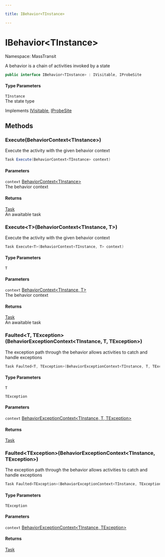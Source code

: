 ```yaml
---

title: IBehavior<TInstance>

---
```


# IBehavior\<TInstance\>

Namespace: MassTransit

A behavior is a chain of activities invoked by a state

```csharp
public interface IBehavior<TInstance> : IVisitable, IProbeSite
```

#### Type Parameters

`TInstance`<br/>
The state type

Implements [IVisitable](../masstransit/ivisitable), [IProbeSite](../masstransit/iprobesite)

## Methods

### **Execute(BehaviorContext\<TInstance\>)**

Execute the activity with the given behavior context

```csharp
Task Execute(BehaviorContext<TInstance> context)
```

#### Parameters

`context` [BehaviorContext\<TInstance\>](../masstransit/behaviorcontext-1)<br/>
The behavior context

#### Returns

[Task](https://learn.microsoft.com/en-us/dotnet/api/system.threading.tasks.task)<br/>
An awaitable task

### **Execute\<T\>(BehaviorContext\<TInstance, T\>)**

Execute the activity with the given behavior context

```csharp
Task Execute<T>(BehaviorContext<TInstance, T> context)
```

#### Type Parameters

`T`<br/>

#### Parameters

`context` [BehaviorContext\<TInstance, T\>](../masstransit/behaviorcontext-2)<br/>
The behavior context

#### Returns

[Task](https://learn.microsoft.com/en-us/dotnet/api/system.threading.tasks.task)<br/>
An awaitable task

### **Faulted\<T, TException\>(BehaviorExceptionContext\<TInstance, T, TException\>)**

The exception path through the behavior allows activities to catch and handle exceptions

```csharp
Task Faulted<T, TException>(BehaviorExceptionContext<TInstance, T, TException> context)
```

#### Type Parameters

`T`<br/>

`TException`<br/>

#### Parameters

`context` [BehaviorExceptionContext\<TInstance, T, TException\>](../masstransit/behaviorexceptioncontext-3)<br/>

#### Returns

[Task](https://learn.microsoft.com/en-us/dotnet/api/system.threading.tasks.task)<br/>

### **Faulted\<TException\>(BehaviorExceptionContext\<TInstance, TException\>)**

The exception path through the behavior allows activities to catch and handle exceptions

```csharp
Task Faulted<TException>(BehaviorExceptionContext<TInstance, TException> context)
```

#### Type Parameters

`TException`<br/>

#### Parameters

`context` [BehaviorExceptionContext\<TInstance, TException\>](../masstransit/behaviorexceptioncontext-2)<br/>

#### Returns

[Task](https://learn.microsoft.com/en-us/dotnet/api/system.threading.tasks.task)<br/>
